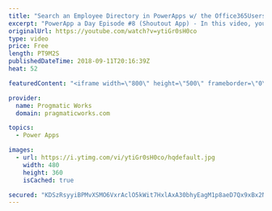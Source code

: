 ```yaml
---
title: "Search an Employee Directory in PowerApps w/ the Office365Users Connector"
excerpt: "PowerApp a Day Episode #8 (Shoutout App) - In this video, you'll see how to search an Office 365 user directory to select a given user.   Pragmatic Works Training : https://pragmaticworks.com/training/on-demand-training  - - - - - - - - - - - - - - - - - - - - - - - - - - - - - - - - - - - - - - - -"
originalUrl: https://youtube.com/watch?v=ytiGr0sH0co
type: video
price: Free
length: PT9M2S
publishedDateTime: 2018-09-11T20:16:39Z
heat: 52

featuredContent: "<iframe width=\"800\" height=\"500\" frameborder=\"0\" src=\"https://www.youtube.com/embed/ytiGr0sH0co\" allow=\"accelerometer; autoplay; encrypted-media; gyroscope; picture-in-picture\" allowfullscreen></iframe>"

provider:
  name: Progmatic Works
  domain: pragmaticworks.com

topics:
  - Power Apps

images:
  - url: https://i.ytimg.com/vi/ytiGr0sH0co/hqdefault.jpg
    width: 480
    height: 360
    isCached: true

secured: "KDSzRsyyiBPMvXSMO6VxrAclO5kWit7HxlAxA30bhyEagM1p8aeD7Qx9xBx2NLWJfWYym753LNqC0LnnxWI+SNJZQPm4ZvQG/sjkxgtYzNilYtlRZJT1VSr/3WA0kbmpabVXA/8W+psc0K63aRmJPdAp7J5OiyFBcrS0PpUwERn8iBeJjmyppLUrxPlJToZUcvGFb4s2H+LfJWKG1v73eeWDDOqusNlX4sGMiq/QPhCnPqF8qqH+/RT7FlSqAL+60QwJSsj6/yjLB7LFv6aLJHo6FLoRKcbfdaFi4CNEHqdp3yzmJdXC8c517tt/kVznDjjJkI5NOf0OjUHnWPiQAqsvp1kCtQ6xD2xpxNYtzgyM6RFZqCUMStwOo7PLq4VseoY8Ed5tR+AqunYN192yThxYb0hx13VqdGjeZfL+TVM=;Mlg195EKiyRqSOsI+wE6dg=="
---
```


